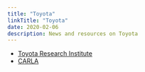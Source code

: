 ```yaml
---
title: "Toyota"
linkTitle: "Toyota"
date: 2020-02-06
description: News and resources on Toyota
---
```


* [Toyota Research Institute](https://www.tri.global/research/#Automated%20Driving)
* [CARLA](http://carla.org/)
